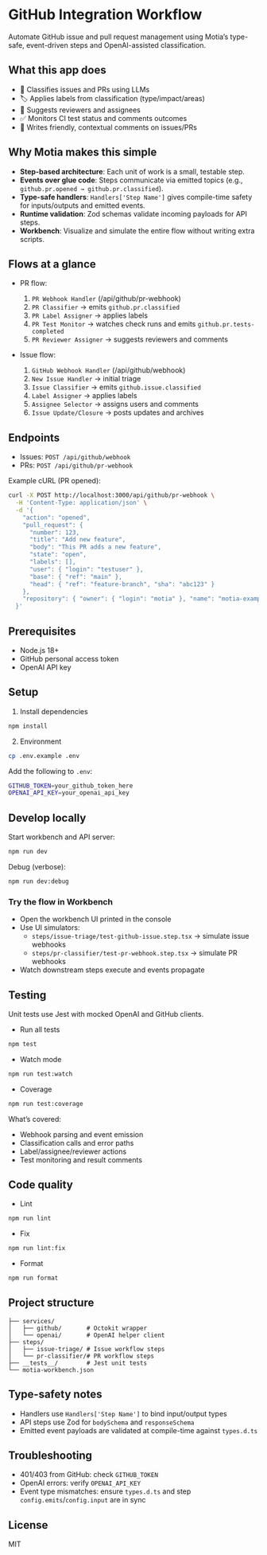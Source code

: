 # GitHub Integration Workflow

Automate GitHub issue and pull request management using Motia’s type-safe, event-driven steps and OpenAI-assisted classification.

## What this app does

- 🤖 Classifies issues and PRs using LLMs
- 🏷️ Applies labels from classification (type/impact/areas)
- 👥 Suggests reviewers and assignees
- ✅ Monitors CI test status and comments outcomes
- 📝 Writes friendly, contextual comments on issues/PRs

## Why Motia makes this simple

- **Step-based architecture**: Each unit of work is a small, testable step.
- **Events over glue code**: Steps communicate via emitted topics (e.g., `github.pr.opened → github.pr.classified`).
- **Type-safe handlers**: `Handlers['Step Name']` gives compile-time safety for inputs/outputs and emitted events.
- **Runtime validation**: Zod schemas validate incoming payloads for API steps.
- **Workbench**: Visualize and simulate the entire flow without writing extra scripts.

## Flows at a glance

- PR flow:
  1. `PR Webhook Handler` (/api/github/pr-webhook)
  2. `PR Classifier` → emits `github.pr.classified`
  3. `PR Label Assigner` → applies labels
  4. `PR Test Monitor` → watches check runs and emits `github.pr.tests-completed`
  5. `PR Reviewer Assigner` → suggests reviewers and comments

- Issue flow:
  1. `GitHub Webhook Handler` (/api/github/webhook)
  2. `New Issue Handler` → initial triage
  3. `Issue Classifier` → emits `github.issue.classified`
  4. `Label Assigner` → applies labels
  5. `Assignee Selector` → assigns users and comments
  6. `Issue Update/Closure` → posts updates and archives

## Endpoints

- Issues: `POST /api/github/webhook`
- PRs: `POST /api/github/pr-webhook`

Example cURL (PR opened):

```bash
curl -X POST http://localhost:3000/api/github/pr-webhook \
  -H 'Content-Type: application/json' \
  -d '{
    "action": "opened",
    "pull_request": {
      "number": 123,
      "title": "Add new feature",
      "body": "This PR adds a new feature",
      "state": "open",
      "labels": [],
      "user": { "login": "testuser" },
      "base": { "ref": "main" },
      "head": { "ref": "feature-branch", "sha": "abc123" }
    },
    "repository": { "owner": { "login": "motia" }, "name": "motia-examples" }
  }'
```

## Prerequisites

- Node.js 18+
- GitHub personal access token
- OpenAI API key

## Setup

1) Install dependencies

```bash
npm install
```

2) Environment

```bash
cp .env.example .env
```

Add the following to `.env`:

```bash
GITHUB_TOKEN=your_github_token_here
OPENAI_API_KEY=your_openai_api_key
```

## Develop locally

Start workbench and API server:

```bash
npm run dev
```

Debug (verbose):

```bash
npm run dev:debug
```

### Try the flow in Workbench

- Open the workbench UI printed in the console
- Use UI simulators:
  - `steps/issue-triage/test-github-issue.step.tsx` → simulate issue webhooks
  - `steps/pr-classifier/test-pr-webhook.step.tsx` → simulate PR webhooks
- Watch downstream steps execute and events propagate

## Testing

Unit tests use Jest with mocked OpenAI and GitHub clients.

- Run all tests

```bash
npm test
```

- Watch mode

```bash
npm run test:watch
```

- Coverage

```bash
npm run test:coverage
```

What’s covered:

- Webhook parsing and event emission
- Classification calls and error paths
- Label/assignee/reviewer actions
- Test monitoring and result comments

## Code quality

- Lint

```bash
npm run lint
```

- Fix

```bash
npm run lint:fix
```

- Format

```bash
npm run format
```

## Project structure

```
├── services/
│   ├── github/       # Octokit wrapper
│   └── openai/       # OpenAI helper client
├── steps/
│   ├── issue-triage/ # Issue workflow steps
│   └── pr-classifier/# PR workflow steps
├── __tests__/        # Jest unit tests
└── motia-workbench.json
```

## Type-safety notes

- Handlers use `Handlers['Step Name']` to bind input/output types
- API steps use Zod for `bodySchema` and `responseSchema`
- Emitted event payloads are validated at compile-time against `types.d.ts`

## Troubleshooting

- 401/403 from GitHub: check `GITHUB_TOKEN`
- OpenAI errors: verify `OPENAI_API_KEY`
- Event type mismatches: ensure `types.d.ts` and step `config.emits`/`config.input` are in sync

## License

MIT
